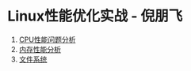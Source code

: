 Linux性能优化实战 - 倪朋飞
========
1. [CPU性能问题分析](cpu.md)
1. [内存性能分析](memory_01.md)
1. [文件系统](file_system.md)

